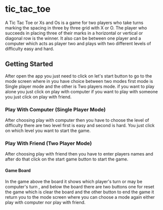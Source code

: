 # tic_tac_toe

A Tic Tac Toe or Xs and Os is a game for two players who take turns marking the spacing in three by three grid with X or O.
The player who succeeds in placing three of their marks in a horizontal or vertical or diagonal row is the winner.
It also can be between one player and a computer which acts as player two and plays with two different levels of difficulty easy and hard.

## Getting Started

After open the app you just need to click on let's start button to go to the mode screen where in you have choice between two modes
first mode is Single player mode and the other is Two players mode.
if you want to play alone you just click on play with computer if you want to play with someone you just click on play with friend.

### Play With Computer (Single Player Mode)

After choosing play with computer then you have to choose the level of difficulty there are two level first is easy and second is hard.
You just click on which level you want to start the game.

### Play With Friend (Two Player Mode)

After choosing play with friend then you have to enter players names and after do that click on the start game button to start the game.

#### Game Board

In the game above the board it shows which player's turn or may be computer's turn , and below the board there are two buttons one for
reset the game which is clear the board and the other button to end the game it return you to the mode screen where you can choose a 
mode again either play with computer nor play with friend.

